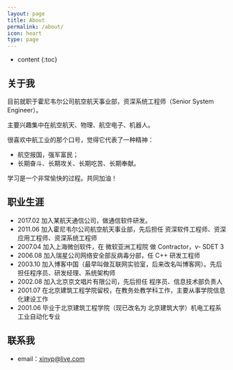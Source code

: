 ```yaml
---
layout: page
title: About
permalink: /about/
icon: heart
type: page
---
```


* content
{:toc}

## 关于我

目前就职于霍尼韦尔公司航空航天事业部，资深系统工程师（Senior System Engineer）。

主要兴趣集中在航空航天、物理、航空电子、机器人。

很喜欢中航工业的那个口号，觉得它代表了一种精神：

- 航空报国，强军富民；
- 长期奋斗、长期攻关、长期吃苦、长期奉献。

学习是一个非常愉快的过程。共同加油！

## 职业生涯

* 2017.02 加入某航天通信公司，做通信软件研发。
* 2011.06 加入霍尼韦尔公司航空航天事业部，先后担任 资深软件工程师、资深应用工程师、资深系统工程师
* 2007.04 加入上海微创软件，在 微软亚洲工程院 做 Contractor，v- SDET 3
* 2006.08 加入瑞星公司网络安全部反病毒分部，任 C++ 研发工程师
* 2003.10 加入博客中国（最早叫做互联网实验室，后来改名叫博客网）。先后担任程序员、研发经理、系统架构师
* 2002.08 加入北京京文唱片有限公司，先后担任 程序员、信息技术部负责人
* 2001.07 在北京建筑工程学院留校，在教务处教学科工作，主要从事学院信息化建设工作
* 2001.06 毕业于北京建筑工程学院（现已改名为 北京建筑大学）机电工程系工业自动化专业

## 联系我

* email：xinyp@live.com


